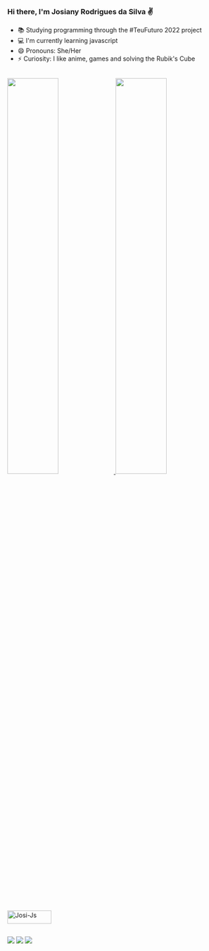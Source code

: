### Hi there, I'm Josiany Rodrigues da Silva ✌️

- 📚 Studying programming through the #TeuFuturo 2022 project
- 💻 I'm currently learning javascript
- 😄 Pronouns: She/Her
- ⚡ Curiosity: I like anime, games and solving the Rubik's Cube

##

<div>
  <a href="https://github.com/josianyrs">
  <img height="48%" src="https://github-readme-stats.vercel.app/api?username=josianyrs&show_icons=true&theme=vision-friendly-dark&include_all_commits=true&count_private=true"/>
  <img height="48%" src="https://github-readme-stats.vercel.app/api/top-langs/?username=josianyrs&layout=compact&langs_count=7&theme=vision-friendly-dark"/>
</div>

<div style="display: inline_block"><br>
  <img align="center" alt="Josi-Js" height="30" width="100" src="https://img.shields.io/badge/JavaScript-F7DF1E?style=for-the-badge&logo=javascript&logoColor=black">
</div>

  ##
  
<div>
  <a href = "mailto:josianyrodrigues.dev@gmail.com"><img src="https://img.shields.io/badge/Gmail-D14836?style=for-the-badge&logo=gmail&logoColor=white" target="_blank"></a>
  <a href="https://www.linkedin.com/in/josiany-rodrigues-da-silva" target="_blank"><img src="https://img.shields.io/badge/-LinkedIn-%230077B5?style=for-the-badge&logo=linkedin&logoColor=white" target="_blank"></a> 
  <a href="https://instagram.com/josiany_rsilva" target="_blank"><img src="https://img.shields.io/badge/-Instagram-%23E4405F?style=for-the-badge&logo=instagram&logoColor=white" target="_blank"></a>
  
</div>
  
